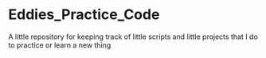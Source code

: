 # Eddies_Practice_Code
A little repository for keeping track of little scripts and little projects that I do to practice or learn a new thing
